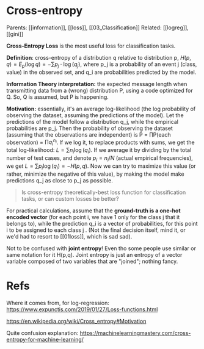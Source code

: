 # Cross-entropy

Parents: [[information]], [[loss]], [[03_Classification]]
Related: [[logreg]], [[gini]]


**Cross-Entropy Loss** is the most useful loss for classification tasks.

**Definition**: cross-entropy of a distribution q relative to distribution p,
$H(p,q) = E_p(\log q) = -∑ p_j \cdot \log(q_j)$, 
where p_j is a probability of an event j (class, value) in the observed set, and q_i are probabilities predicted by the model.

**Information Theory interpretation:** the expected message length when transmitting data from a (wrong) distribution P, using a code optimized for Q. So, Q is assumed, but P is happening.

**Motivation:** essentially, it's an average log-likelihood (the log probability of observing the dataset, assuming the predictions of the model). Let the predictions of the model follow a distribution q_j, while the empirical probabilities are p_j. Then the probability of observing the dataset (assuming that the observations are independent) is P = ∏P(each observation) = $∏q_i ^ {n_i}$. If we log it, to replace products with sums, we get the total log-likelihood: $L = ∑ n_i \log(q_i)$. If we average it by dividing by the total number of test cases, and denote $p_i = n_i / N$ (actual empirical frequencies), we get $L = ∑ p_i \log(q_i) =-H(p,q)$. Now we can try to maximize this value (or rather, minimize the negative of this value), by making the model make predictions q_j as close to p_j as possible.

> Is cross-entropy theoretically-best loss function for classification tasks, or can custom losses be better?

For practical calculations, assume that the **ground-truth is a one-hot encoded vector** (for each point i, we have 1 only for the class j that it belongs to), while the prediction q_i is a vector of probabilities, for this point i to be assigned to each class j . (Not the final decision itself, mind it, or we'd had to resort to [[01loss]], which is sad sad).

Not to be confused with **joint entropy**! Even tho some people use similar or same notation for it H(p,q). Joint entropy is just an entropy of a vector variable composed of two variables that are "joined"; nothing fancy.

# Refs

Where it comes from, for log-regression:
https://www.expunctis.com/2019/01/27/Loss-functions.html

https://en.wikipedia.org/wiki/Cross_entropy#Motivation

Quite confusion explanation: https://machinelearningmastery.com/cross-entropy-for-machine-learning/